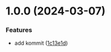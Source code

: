# 1.0.0 (2024-03-07)


### Features

* add kommit ([1c13e1d](https://github.com/username/git-extended/commit/1c13e1d3fdbbf6ce417468ba740d8992c970ac75))



